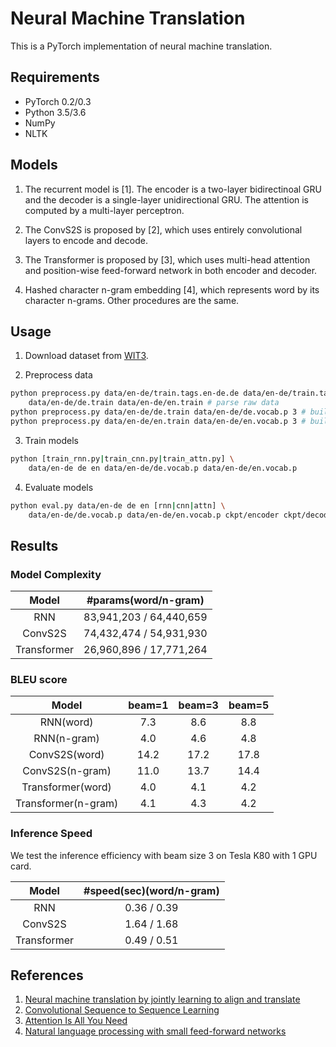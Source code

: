 # Neural Machine Translation

This is a PyTorch implementation of neural machine translation.

## Requirements

* PyTorch 0.2/0.3
* Python 3.5/3.6
* NumPy
* NLTK

## Models

1. The recurrent model is [1]. The encoder is a two-layer bidirectinoal GRU and the decoder is a single-layer unidirectional GRU. The attention is computed by a multi-layer perceptron.

2. The ConvS2S is proposed by [2], which uses entirely convolutional layers to encode and decode.

3. The Transformer is proposed by [3], which uses multi-head attention and position-wise feed-forward network in both encoder and decoder.

4. Hashed character n-gram embedding [4], which represents word by its character n-grams. Other procedures are the same.

## Usage

1. Download dataset from [WIT3](https://wit3.fbk.eu/mt.php?release=2016-01).

2. Preprocess data
```bash
python preprocess.py data/en-de/train.tags.en-de.de data/en-de/train.tags.en-de.en \
    data/en-de/de.train data/en-de/en.train # parse raw data
python preprocess.py data/en-de/de.train data/en-de/de.vocab.p 3 # build source vocab
python preprocess.py data/en-de/en.train data/en-de/en.vocab.p 3 # build target vocab
```

3. Train models
```bash
python [train_rnn.py|train_cnn.py|train_attn.py] \
    data/en-de de en data/en-de/de.vocab.p data/en-de/en.vocab.p
```

4. Evaluate models
```bash
python eval.py data/en-de de en [rnn|cnn|attn] \
    data/en-de/de.vocab.p data/en-de/en.vocab.p ckpt/encoder ckpt/decoder
```

## Results

### Model Complexity

| Model | #params(word/n-gram) |
|:-----:|:--------------------:|
| RNN | 83,941,203 / 64,440,659 |
| ConvS2S | 74,432,474 / 54,931,930 |
| Transformer | 26,960,896 / 17,771,264 |

### BLEU score

| Model | beam=1 | beam=3 | beam=5 |
|:-----:|:------:|:------:|:------:|
| RNN(word) | 7.3 | 8.6 | 8.8 |
| RNN(n-gram) | 4.0 | 4.6 | 4.8 |
| ConvS2S(word) | 14.2 | 17.2 | 17.8 |
| ConvS2S(n-gram) | 11.0 | 13.7 | 14.4 |
| Transformer(word) | 4.0 | 4.1 | 4.2 |
| Transformer(n-gram) | 4.1 | 4.3 | 4.2 |

### Inference Speed

We test the inference efficiency with beam size 3 on Tesla K80 with 1 GPU card.

| Model | #speed(sec)(word/n-gram) |
|:-----:|:--------------------:|
| RNN | 0.36 / 0.39 |
| ConvS2S | 1.64 / 1.68 |
| Transformer | 0.49 / 0.51 |

## References

1. [Neural machine translation by jointly learning to align and translate](https://arxiv.org/abs/1409.0473)
2. [Convolutional Sequence to Sequence Learning](https://arxiv.org/abs/1705.03122)
3. [Attention Is All You Need](https://arxiv.org/abs/1706.03762)
4. [Natural language processing with small feed-forward networks](https://arxiv.org/abs/1708.00214)
